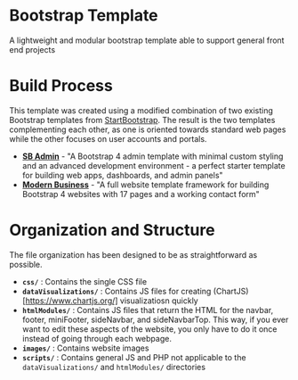 # Bootstrap Template
A lightweight and modular bootstrap template able to support general front end projects

# Build Process
This template was created using a modified combination of two existing Bootstrap templates from [StartBootstrap](StartBootstrap.com). The result is the two templates complementing each other, as one is oriented towards standard web pages while the other focuses on user accounts and portals. 
 - **[SB Admin](https://startbootstrap.com/templates/sb-admin/)** - "A Bootstrap 4 admin template with minimal custom styling and an advanced development environment - a perfect starter template for building web apps, dashboards, and admin panels"
 - **[Modern Business](https://startbootstrap.com/templates/modern-business/)** - "A full website template framework for building Bootstrap 4 websites with 17 pages and a working contact form"
 
 # Organization and Structure
 The file organization has been designed to be as straightforward as possible. 
 - **```css/```** : Contains the single CSS file
 - **```dataVisualizations/```** : Contains JS files for creating (ChartJS)[https://www.chartjs.org/] visualizatiosn quickly
 - **```htmlModules/```** : Contains JS files that return the HTML for the navbar, footer, miniFooter, sideNavbar, and sideNavbarTop. This way, if you ever want to edit these aspects of the website, you only have to do it once instead of going through each webpage.
 - **```images/```** : Contains website images
 - **```scripts/```** : Contains general JS and PHP not applicable to the `dataVisualizations/` and `htmlModules/` directories
 
